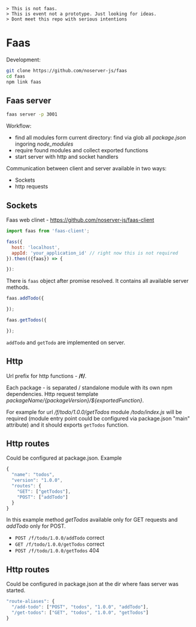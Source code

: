     > This is not faas.
    > This is event not a prototype. Just looking for ideas.
    > Dont meet this repo with serious intentions

# Faas

Development:
```bash
git clone https://github.com/noserver-js/faas
cd faas
npm link faas
```


## Faas server

```bash
faas server -p 3001
```

Workflow:

  - find all modules form current directory: find via glob all *package.json* ingoring *node_modules*
  - require found modules and collect exported functions
  - start server with http and socket handlers

Communication between client and server available in two ways:

  - Sockets
  - http requests

## Sockets

Faas web clinet - https://github.com/noserver-js/faas-client

```js
import faas from 'faas-client';

fass({
  host: 'localhost',
  appId: 'your_application_id' // right now this is not required
}).then(({faas}) => {

}):
```

There is `faas` object after promise resolved. It contains all available server methods.

```js
faas.addTodo({

});

faas.getTodos({

});
```

`addTodo` and `getTodo` are implemented on server.


## Http

Url prefix for http functions - **/f/**.

Each package - is separated / standalone module with its own npm dependencies.
Http request template *${packageName}/${packageVersion}/${exportedFunction}*.

For example for url */f/todo/1.0.0/getTodos* module */todo/index.js* will be required (module entry point could be configured via package.json "main" attribute) and it should exports `getTodos` function.


## Http routes

Could be configured at package.json. Example

```js
{
  "name": "todos",
  "version": "1.0.0",
  "routes": {
    "GET": ["getTodos"],
    "POST": ["addTodo"]
  }
}
```

In this example method *getTodos* available only for GET requests and *addTodo* only for POST.

  - `POST /f/todo/1.0.0/addTodo` correct
  - `GET /f/todo/1.0.0/getTodos` correct
  - `POST /f/todo/1.0.0/getTodos` 404

## Http routes

Could be configured in package.json at the dir where faas server was started.

```js
"route-aliases": {
  "/add-todo": ["POST", "todos", "1.0.0", "addTodo"],
  "/get-todos": ["GET", "todos", "1.0.0", "getTodos"]
}
```
